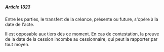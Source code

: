 ##### Article 1323

Entre les parties, le transfert de la créance, présente ou future, s'opère à la date de l'acte.

Il est opposable aux tiers dès ce moment. En cas de contestation, la preuve de la date de la cession incombe au cessionnaire, qui peut la rapporter par tout moyen.

